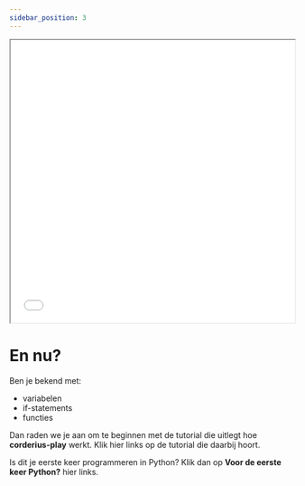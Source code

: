 ```yaml
---
sidebar_position: 3
---
```



<iframe src="./static/html/test/index.html" width="100%" height="500"></iframe>

# En nu?

Ben je bekend met:
- variabelen
- if-statements
- functies

Dan raden we je aan om te beginnen met de tutorial die uitlegt hoe **corderius-play** werkt. Klik hier links op de tutorial die daarbij hoort. 

Is dit je eerste keer programmeren in Python? Klik dan op **Voor de eerste keer Python?** hier links.

